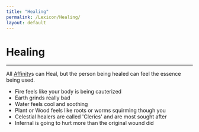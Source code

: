 ```yaml
---
title: "Healing"
permalink: /Lexicon/Healing/
layout: default
---
```

# Healing
---
All [Affinity](Affinity.md)s can Heal, but the person being healed can feel the essence being used.

- Fire feels like your body is being cauterized
- Earth grinds really bad
- Water feels cool and soothing
- Plant or Wood feels like roots or worms squirming though you
- Celestial healers are called 'Clerics' and are most sought after
- Infernal is going to hurt more than the original wound did